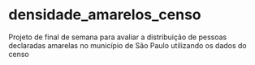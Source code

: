 # densidade_amarelos_censo
Projeto de final de semana para avaliar a distribuição de pessoas declaradas amarelas no município de São Paulo utilizando os dados do censo
